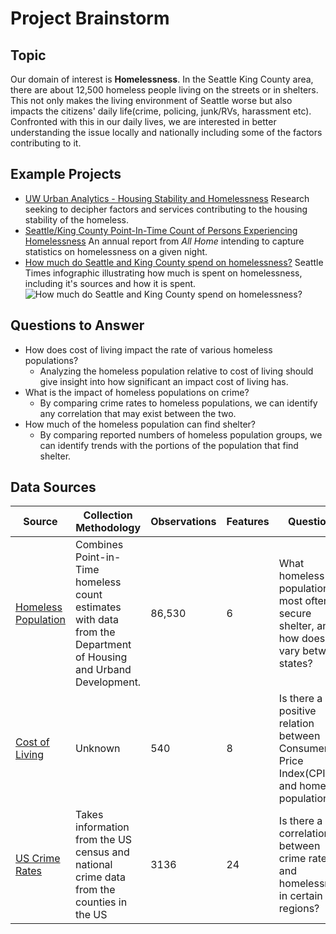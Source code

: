# Project Brainstorm

## Topic
Our domain of interest is **Homelessness**. In the Seattle King County area, there are about 12,500 homeless people living on the streets or in shelters. This not only makes the living environment of Seattle worse but also impacts the citizens' daily life(crime, policing, junk/RVs, harassment etc). Confronted with this in our daily lives, we are interested in better understanding the issue locally and nationally including some of the factors contributing to it.

## Example Projects
  - [UW Urban Analytics - Housing Stability and Homelessness](https://urbanalytics.uw.edu/projects/housingstability/) Research seeking to decipher factors and services contributing to the housing stability of the homeless.
  - [Seattle/King County Point-In-Time Count of Persons Experiencing Homelessness](http://allhomekc.org/wp-content/uploads/2019/05/2019-Report_KingCounty_FINAL.pdf) An annual report from *All Home* intending to capture statistics on homelessness on a given night.
  - [How much do Seattle and King County spend on homelessness?](https://www.seattletimes.com/seattle-news/homeless/how-much-do-seattle-and-king-county-spend-on-homelessness/) Seattle Times infographic illustrating how much is spent on homelessness, including it's sources and how it is spent.
  ![How much do Seattle and King County spend on homelessness?](https://static.seattletimes.com/wp-content/uploads/2017/10/homeless-budget-WEB.jpg-1560x1195.jpeg "How much do Seattle and King County spend on homelessness?")

## Questions to Answer
- How does cost of living impact the rate of various homeless populations?
  - Analyzing the homeless population relative to cost of living should give insight into how significant an impact cost of living has.  
- What is the impact of homeless populations on crime?
  - By comparing crime rates to homeless populations, we can identify any correlation that may exist between the two.
- How much of the homeless population can find shelter?
  - By comparing reported numbers of homeless population groups, we can identify trends with the portions of the population that find shelter.

## Data Sources

| Source | Collection Methodology | Observations | Features | Questions |
|---|---|---|---|---|
|[Homeless Population](https://www.kaggle.com/adamschroeder/homelessness/data#) | Combines Point-in-Time homeless count estimates with data from the Department of Housing and Urband Development. | 86,530 | 6 | What homeless populations most often secure shelter, and how does it vary between states?|
|[Cost of Living](https://www.kaggle.com/andytran11996/cost-of-living#cost-of-living-2018.csv) | Unknown | 540 | 8 | Is there a positive relation between Consumer Price Index(CPI) and homeless population? |
|[US Crime Rates](https://www.kaggle.com/mikejohnsonjr/united-states-crime-rates-by-county)| Takes information from the US census and national crime data from the counties in the US | 3136 | 24 | Is there a correlation between crime rates and homelessness in certain regions? |
